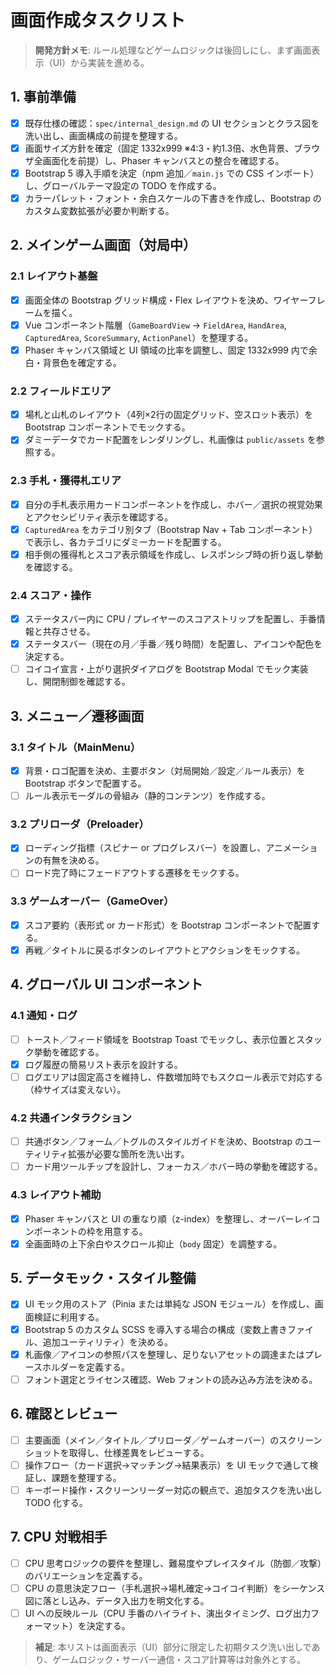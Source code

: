 # 画面作成タスクリスト

> **開発方針メモ**: ルール処理などゲームロジックは後回しにし、まず画面表示（UI）から実装を進める。

## 1. 事前準備
- [x] 既存仕様の確認：`spec/internal_design.md` の UI セクションとクラス図を洗い出し、画面構成の前提を整理する。
- [x] 画面サイズ方針を確定（固定 1332x999 ※4:3・約1.3倍、水色背景、ブラウザ全画面化を前提）し、Phaser キャンバスとの整合を確認する。
- [x] Bootstrap 5 導入手順を決定（npm 追加／`main.js` での CSS インポート）し、グローバルテーマ設定の TODO を作成する。
- [x] カラーパレット・フォント・余白スケールの下書きを作成し、Bootstrap のカスタム変数拡張が必要か判断する。

## 2. メインゲーム画面（対局中）
### 2.1 レイアウト基盤
- [x] 画面全体の Bootstrap グリッド構成・Flex レイアウトを決め、ワイヤーフレームを描く。
- [x] Vue コンポーネント階層（`GameBoardView` → `FieldArea`, `HandArea`, `CapturedArea`, `ScoreSummary`, `ActionPanel`）を整理する。
- [x] Phaser キャンバス領域と UI 領域の比率を調整し、固定 1332x999 内で余白・背景色を確定する。

### 2.2 フィールドエリア
- [x] 場札と山札のレイアウト（4列×2行の固定グリッド、空スロット表示）を Bootstrap コンポーネントでモックする。
- [x] ダミーデータでカード配置をレンダリングし、札画像は `public/assets` を参照する。

### 2.3 手札・獲得札エリア
- [x] 自分の手札表示用カードコンポーネントを作成し、ホバー／選択の視覚効果とアクセシビリティ表示を確認する。
- [x] `CapturedArea` をカテゴリ別タブ（Bootstrap Nav + Tab コンポーネント）で表示し、各カテゴリにダミーカードを配置する。
- [x] 相手側の獲得札とスコア表示領域を作成し、レスポンシブ時の折り返し挙動を確認する。

### 2.4 スコア・操作
- [x] ステータスバー内に CPU / プレイヤーのスコアストリップを配置し、手番情報と共存させる。
- [x] ステータスバー（現在の月／手番／残り時間）を配置し、アイコンや配色を決定する。
- [ ] コイコイ宣言・上がり選択ダイアログを Bootstrap Modal でモック実装し、開閉制御を確認する。

## 3. メニュー／遷移画面
### 3.1 タイトル（MainMenu）
- [x] 背景・ロゴ配置を決め、主要ボタン（対局開始／設定／ルール表示）を Bootstrap ボタンで配置する。
- [ ] ルール表示モーダルの骨組み（静的コンテンツ）を作成する。

### 3.2 プリローダ（Preloader）
- [x] ローディング指標（スピナー or プログレスバー）を設置し、アニメーションの有無を決める。
- [ ] ロード完了時にフェードアウトする遷移をモックする。

### 3.3 ゲームオーバー（GameOver）
- [x] スコア要約（表形式 or カード形式）を Bootstrap コンポーネントで配置する。
- [x] 再戦／タイトルに戻るボタンのレイアウトとアクションをモックする。

## 4. グローバル UI コンポーネント
### 4.1 通知・ログ
- [ ] トースト／フィード領域を Bootstrap Toast でモックし、表示位置とスタック挙動を確認する。
- [x] ログ履歴の簡易リスト表示を設計する。
- [ ] ログエリアは固定高さを維持し、件数増加時でもスクロール表示で対応する（枠サイズは変えない）。

### 4.2 共通インタラクション
- [ ] 共通ボタン／フォーム／トグルのスタイルガイドを決め、Bootstrap のユーティリティ拡張が必要な箇所を洗い出す。
- [ ] カード用ツールチップを設計し、フォーカス／ホバー時の挙動を確認する。

### 4.3 レイアウト補助
- [x] Phaser キャンバスと UI の重なり順（z-index）を整理し、オーバーレイコンポーネントの枠を用意する。
- [x] 全画面時の上下余白やスクロール抑止（`body` 固定）を調整する。

## 5. データモック・スタイル整備
- [x] UI モック用のストア（Pinia または単純な JSON モジュール）を作成し、画面検証に利用する。
- [x] Bootstrap 5 のカスタム SCSS を導入する場合の構成（変数上書きファイル、追加ユーティリティ）を決める。
- [x] 札画像／アイコンの参照パスを整理し、足りないアセットの調達またはプレースホルダーを定義する。
- [ ] フォント選定とライセンス確認、Web フォントの読み込み方法を決める。

## 6. 確認とレビュー
- [ ] 主要画面（メイン／タイトル／プリローダ／ゲームオーバー）のスクリーンショットを取得し、仕様差異をレビューする。
- [ ] 操作フロー（カード選択→マッチング→結果表示）を UI モックで通して検証し、課題を整理する。
- [ ] キーボード操作・スクリーンリーダー対応の観点で、追加タスクを洗い出し TODO 化する。

## 7. CPU 対戦相手
- [ ] CPU 思考ロジックの要件を整理し、難易度やプレイスタイル（防御／攻撃）のバリエーションを定義する。
- [ ] CPU の意思決定フロー（手札選択→場札確定→コイコイ判断）をシーケンス図に落とし込み、データ入出力を明文化する。
- [ ] UI への反映ルール（CPU 手番のハイライト、演出タイミング、ログ出力フォーマット）を決定する。

> **補足**: 本リストは画面表示（UI）部分に限定した初期タスク洗い出しであり、ゲームロジック・サーバー通信・スコア計算等は対象外とする。
